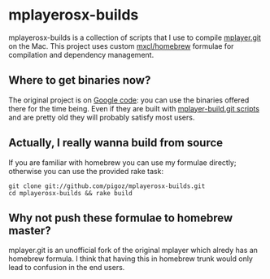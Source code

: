mplayerosx-builds
=================
mplayerosx-builds is a collection of scripts that I use to compile [mplayer.git](http://repo.or.cz/w/mplayer.git) on the Mac.
This project uses custom [mxcl/homebrew](http://github.com/mxcl/homebrew) formulae for compilation and dependency management.

Where to get binaries now?
--------------------------
The original project is on [Google code](http://code.google.com/p/mplayerosx-builds/): you can use the binaries offered there for the time being. Even if they are built with [mplayer-build.git scripts](http://repo.or.cz/w/mplayer-build.git) and are pretty old they will probably satisfy most users.

Actually, I really wanna build from source
------------------------------------------
If you are familiar with homebrew you can use my formulae directly; otherwise you can use the provided rake task:

	git clone git://github.com/pigoz/mplayerosx-builds.git
	cd mplayerosx-builds && rake build

Why not push these formulae to homebrew master?
----------------------------------------------
mplayer.git is an unofficial fork of the original mplayer which alredy has an homebrew formula. I think that having this in homebrew trunk would only lead to confusion in the end users.